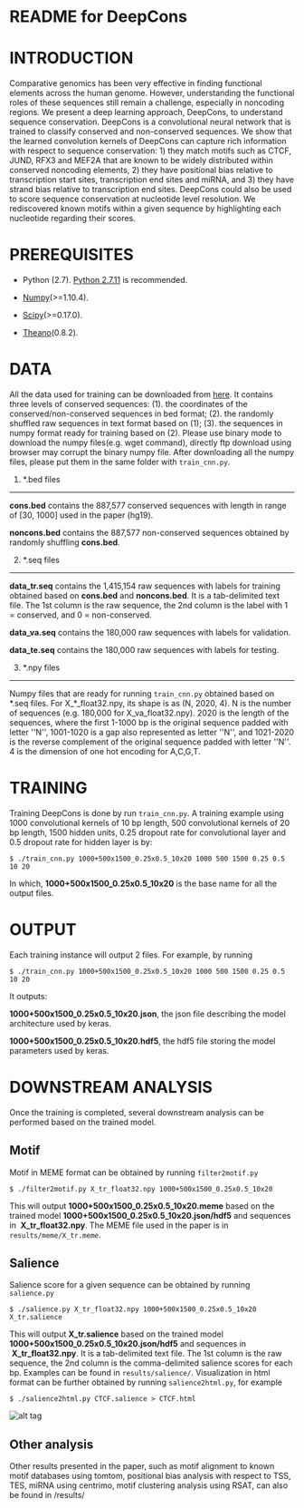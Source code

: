 README for DeepCons
===================

INTRODUCTION
============
Comparative genomics has been very effective in finding functional elements across the human genome. However, understanding the functional roles of these sequences still remain a challenge, especially in noncoding regions. We present a deep learning approach, DeepCons, to understand sequence conservation. DeepCons is a convolutional neural network that is trained to classify conserved and non-conserved sequences. We show that the learned convolution kernels of DeepCons can capture rich information with respect to sequence conservation: 1) they match motifs such as CTCF, JUND, RFX3 and MEF2A that are known to be widely distributed within conserved noncoding elements, 2) they have positional bias relative to transcription start sites, transcription end sites and miRNA, and 3) they have strand bias relative to transcription end sites. DeepCons could also be used to score sequence conservation at nucleotide level resolution. We rediscovered known motifs within a given sequence by highlighting each nucleotide regarding their scores.


PREREQUISITES
=============
* Python (2.7). [Python 2.7.11](https://www.python.org/downloads/release/python-2711/) is recommended.

* [Numpy](http://www.numpy.org/)(>=1.10.4). 

* [Scipy](http://www.scipy.org/)(>=0.17.0). 

* [Theano](https://github.com/Theano/Theano/releases/tag/rel-0.8.2)(0.8.2).


DATA
====
All the data used for training can be downloaded from [here](https://cbcl.ics.uci.edu/public_data/DeepCons/). It contains three levels of conserved sequences: (1). the coordinates of the conserved/non-conserved sequences in bed format; (2). the randomly shuffled raw sequences in text format based on (1); (3). the sequences in numpy format ready for training based on (2). Please use binary mode to download the numpy files(e.g. wget command), directly ftp download using browser may corrupt the binary numpy file. After downloading all the numpy files, please put them in the same folder with `train_cnn.py`.

1. \*.bed files 
--------------
**cons.bed** contains the 887,577 conserved sequences with length in range of [30, 1000] used in the paper (hg19). 

**noncons.bed** contains the 887,577 non-conserved sequences obtained by randomly shuffling **cons.bed**.

2. \*.seq files
--------------
**data_tr.seq** contains the 1,415,154 raw sequences with labels for training obtained based on **cons.bed** and **noncons.bed**. It is a tab-delimited text file. The 1st column is the raw sequence, the 2nd column is the label with 1 = conserved, and 0 = non-conserved.

**data_va.seq** contains the 180,000 raw sequences with labels for validation. 

**data_te.seq** contains the 180,000 raw sequences with labels for testing. 

3. \*.npy files
--------------
Numpy files that are ready for running `train_cnn.py` obtained based on \*.seq files. For X_\*_float32.npy, its shape is as (N, 2020, 4). N is the number of sequences (e.g. 180,000 for X_va_float32.npy). 2020 is the length of the sequences, where the first 1-1000 bp is the original sequence padded with letter ''N'', 1001-1020 is a gap also represented as letter ''N'', and 1021-2020 is the reverse complement of the original sequence padded with letter ''N''. 4 is the dimension of one hot encoding for A,C,G,T.




TRAINING
========
Training DeepCons is done by run `train_cnn.py`. A training example using 1000 convolutional kernels of 10 bp length, 500 convolutional kernels of 20 bp length, 1500 hidden units, 0.25 dropout rate for convolutional layer and 0.5 dropout rate for hidden layer is by:
```
$ ./train_cnn.py 1000+500x1500_0.25x0.5_10x20 1000 500 1500 0.25 0.5 10 20
```
In which, **1000+500x1500_0.25x0.5_10x20** is the base name for all the output files.

OUTPUT
======
Each training instance will output 2 files. For example, by running 
```
$ ./train_cnn.py 1000+500x1500_0.25x0.5_10x20 1000 500 1500 0.25 0.5 10 20 
```
It outputs:

**1000+500x1500_0.25x0.5_10x20.json**, the json file describing the model architecture used by keras.

**1000+500x1500_0.25x0.5_10x20.hdf5**, the hdf5 file storing the model parameters used by keras.


DOWNSTREAM ANALYSIS
===================
Once the training is completed, several downstream analysis can be performed based on the trained model.

Motif
-----
Motif in MEME format can be obtained by running `filter2motif.py`
```
$ ./filter2motif.py X_tr_float32.npy 1000+500x1500_0.25x0.5_10x20
```
This will output **1000+500x1500_0.25x0.5_10x20.meme** based on the trained model **1000+500x1500_0.25x0.5_10x20.json/hdf5** and sequences in  **X_tr_float32.npy**. The MEME file used in the paper is in `results/meme/X_tr.meme`.

Salience
--------
Salience score for a given sequence can be obtained by running `salience.py`
```
$ ./salience.py X_tr_float32.npy 1000+500x1500_0.25x0.5_10x20 X_tr.salience
```
This will output **X_tr.salience** based on the trained model **1000+500x1500_0.25x0.5_10x20.json/hdf5** and sequences in  **X_tr_float32.npy**. It is a tab-delimited text file. The 1st column is the raw sequence, the 2nd column is the comma-delimited salience scores for each bp. Examples can be found in `results/salience/`. Visualization in html format can be further obtained by running `salience2html.py`, for example
```
$ ./salience2html.py CTCF.salience > CTCF.html
```
![alt tag](https://github.com/uci-cbcl/DeepCons/blob/master/results/salience/CTCF.png)

Other analysis
--------------
Other results presented in the paper, such as motif alignment to known motif databases using tomtom, positional bias analysis with respect to TSS, TES, miRNA using centrimo, motif clustering analysis using RSAT, can also be found in /results/
